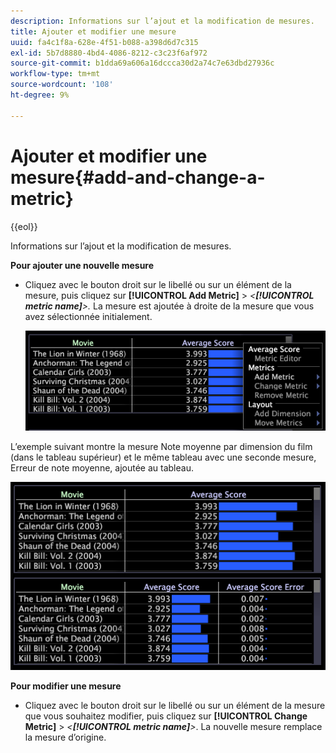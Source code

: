 ```yaml
---
description: Informations sur l’ajout et la modification de mesures.
title: Ajouter et modifier une mesure
uuid: fa4c1f8a-628e-4f51-b088-a398d6d7c315
exl-id: 5b7d8880-4bd4-4086-8212-c3c23f6af972
source-git-commit: b1dda69a606a16dccca30d2a74c7e63dbd27936c
workflow-type: tm+mt
source-wordcount: '108'
ht-degree: 9%

---
```


# Ajouter et modifier une mesure{#add-and-change-a-metric}

{{eol}}

Informations sur l’ajout et la modification de mesures.

**Pour ajouter une nouvelle mesure**

* Cliquez avec le bouton droit sur le libellé ou sur un élément de la mesure, puis cliquez sur **[!UICONTROL Add Metric]** > *&lt;**[!UICONTROL metric name]**>.* La mesure est ajoutée à droite de la mesure que vous avez sélectionnée initialement.

   ![](assets/mnu_Table_AddMetric.png)

L’exemple suivant montre la mesure Note moyenne par dimension du film (dans le tableau supérieur) et le même tableau avec une seconde mesure, Erreur de note moyenne, ajoutée au tableau.

![](assets/vis_Table_AddMetric.png)

**Pour modifier une mesure**

* Cliquez avec le bouton droit sur le libellé ou sur un élément de la mesure que vous souhaitez modifier, puis cliquez sur **[!UICONTROL Change Metric]** > *&lt;**[!UICONTROL metric name]**>*. La nouvelle mesure remplace la mesure d’origine.
